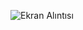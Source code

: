 ![Ekran Alıntısı](https://user-images.githubusercontent.com/95243828/199601518-5ab0915d-b68d-45c4-ab43-7b9484789e59.PNG)

